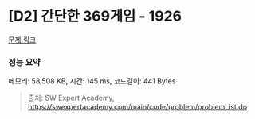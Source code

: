 # [D2] 간단한 369게임 - 1926 

[문제 링크](https://swexpertacademy.com/main/code/problem/problemDetail.do?contestProbId=AV5PTeo6AHUDFAUq) 

### 성능 요약

메모리: 58,508 KB, 시간: 145 ms, 코드길이: 441 Bytes



> 출처: SW Expert Academy, https://swexpertacademy.com/main/code/problem/problemList.do